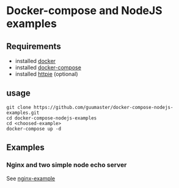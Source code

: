 # Docker-compose and NodeJS examples

## Requirements

 * installed [docker](https://docs.docker.com/installation/)
 * installed [docker-compose](https://docs.docker.com/compose/install/)
 * installed [httpie](http://httpie.org/) (optional)


## usage

    git clone https://github.com/guumaster/docker-compose-nodejs-examples.git
    cd docker-compose-nodejs-examples
    cd <choosed-example>
    docker-compose up -d

## Examples

### Nginx and two simple node echo server

See [nginx-example](https://github.com/guumaster/docker-compose-nodejs-examples/tree/master/nginx-example)
